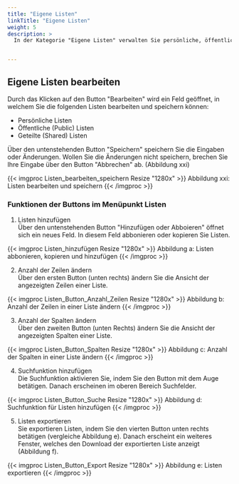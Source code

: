 ```yaml
---
title: "Eigene Listen"
linkTitle: "Eigene Listen"
weight: 5
description: >
  In der Kategorie "Eigene Listen" verwalten Sie persönliche, öffentliche und geteilte Listen. 


---
```


## Eigene Listen bearbeiten  
Durch das Klicken auf den Button "Bearbeiten" wird ein Feld geöffnet, in welchem Sie die folgenden Listen bearbeiten und speichern können:

* Persönliche Listen
* Öffentliche (Public) Listen
* Geteilte (Shared) Listen

Über den untenstehenden Button "Speichern" speichern Sie die Eingaben oder Änderungen. Wollen Sie die Änderungen nicht speichern, brechen Sie Ihre Eingabe über den Button "Abbrechen" ab. (Abbildung xxi)


[//]: # (Wie genau funktioniert das Bearbeiten, Hinzufügen der Listen?) 

{{< imgproc Listen_bearbeiten_speichern Resize "1280x" >}}
Abbildung xxi: Listen bearbeiten und speichern
{{< /imgproc >}}

### Funktionen der Buttons im Menüpunkt Listen

1. Listen hinzufügen </br>
Über den untenstehenden Button "Hinzufügen oder Abboieren" öffnet sich ein neues Feld. In diesem Feld abbonieren oder kopieren Sie Listen. 

{{< imgproc Listen_hinzufügen Resize "1280x" >}}
Abbildung a: Listen abbonieren, kopieren und hinzufügen
{{< /imgproc >}}

2. Anzahl der Zeilen ändern </br>
Über den ersten Button (unten rechts) ändern Sie die Ansicht der angezeigten Zeilen einer Liste. 

{{< imgproc Listen_Button_Anzahl_Zeilen Resize "1280x" >}}
Abbildung b: Anzahl der Zeilen in einer Liste ändern
{{< /imgproc >}}

3. Anzahl der Spalten ändern </br>
Über den zweiten Button (unten Rechts) ändern Sie die Ansicht der angezeigten Spalten einer Liste. 

{{< imgproc Listen_Button_Spalten Resize "1280x" >}}
Abbildung c: Anzahl der Spalten in einer Liste ändern
{{< /imgproc >}}

4. Suchfunktion hinzufügen </br>
Die Suchfunktion aktivieren Sie, indem Sie den Button mit dem Auge betätigen. Danach erscheinen im oberen Bereich Suchfelder. 

{{< imgproc Listen_Button_Suche Resize "1280x" >}}
Abbildung d: Suchfunktion für Listen hinzufügen
{{< /imgproc >}}

5. Listen exportieren </br>
Sie exportieren Listen, indem Sie den vierten Button unten rechts betätigen (vergleiche Abbildung e). Danach erscheint ein weiteres Fenster, welches den Download der exportierten Liste anzeigt (Abbildung f). 

{{< imgproc Listen_Button_Export Resize "1280x" >}}
Abbildung e: Listen exportieren
{{< /imgproc >}}
